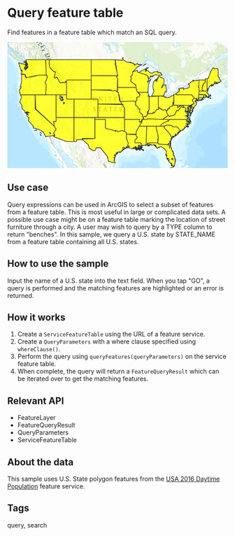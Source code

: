 # Query feature table

Find features in a feature table which match an SQL query.

![Image of query feature table](query-feature-table.png)

## Use case

Query expressions can be used in ArcGIS to select a subset of features from a feature table. This is most useful in large or complicated data sets. A possible use case might be on a feature table marking the location of street furniture through a city. A user may wish to query by a TYPE column to return "benches". In this sample, we query a U.S. state by STATE_NAME from a feature table containing all U.S. states.

## How to use the sample

Input the name of a U.S. state into the text field. When you tap "GO", a query is performed and the matching features are highlighted or an error is returned.

## How it works

1. Create a `ServiceFeatureTable` using the URL of a feature service.
2. Create a `QueryParameters` with a where clause specified using `whereClause()`.
3. Perform the query using `queryFeatures(queryParameters)` on the service feature table.
4. When complete, the query will return a `FeatureQueryResult` which can be iterated over to get the matching features.

## Relevant API

* FeatureLayer
* FeatureQueryResult
* QueryParameters
* ServiceFeatureTable

## About the data

This sample uses U.S. State polygon features from the [USA 2016 Daytime Population](https://www.arcgis.com/home/item.html?id=f01f0eda766344e29f42031e7bfb7d04) feature service.


## Tags

query, search 
